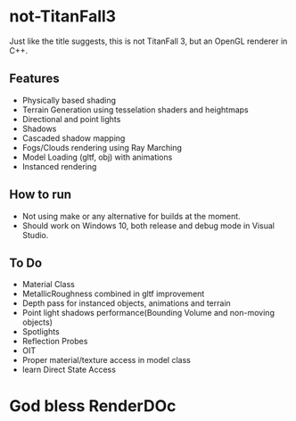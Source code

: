 # not-TitanFall3

Just like the title suggests, this is not TitanFall 3, but an OpenGL renderer in C++. 

## Features

* Physically based shading
* Terrain Generation using tesselation shaders and heightmaps
* Directional and point lights
* Shadows
* Cascaded shadow mapping
* Fogs/Clouds rendering using Ray Marching
* Model Loading (gltf, obj) with animations
* Instanced rendering

## How to run

* Not using make or any alternative for builds at the moment.
* Should work on Windows 10, both release and debug mode in Visual Studio.

## To Do

* Material Class
* MetallicRoughness combined in gltf improvement
* Depth pass for instanced objects, animations and terrain
* Point light shadows performance(Bounding Volume and non-moving objects)
* Spotlights
* Reflection Probes
* OIT
* Proper material/texture access in model class
* learn Direct State Access

# God bless RenderDOc
